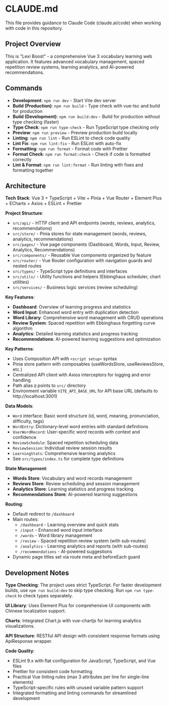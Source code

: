 # CLAUDE.md

This file provides guidance to Claude Code (claude.ai/code) when working with code in this repository.

## Project Overview

This is "Lexi Boost" - a comprehensive Vue 3 vocabulary learning web application. It features advanced vocabulary management, spaced repetition review systems, learning analytics, and AI-powered recommendations.

## Commands

- **Development**: `npm run dev` - Start Vite dev server
- **Build (Production)**: `npm run build` - Type check with vue-tsc and build for production
- **Build (Development)**: `npm run build:dev` - Build for production without type checking (faster)
- **Type Check**: `npm run type-check` - Run TypeScript type checking only
- **Preview**: `npm run preview` - Preview production build locally
- **Linting**: `npm run lint` - Run ESLint to check code quality
- **Lint Fix**: `npm run lint:fix` - Run ESLint with auto-fix
- **Formatting**: `npm run format` - Format code with Prettier
- **Format Check**: `npm run format:check` - Check if code is formatted correctly
- **Lint & Format**: `npm run lint:format` - Run linting with fixes and formatting together

## Architecture

**Tech Stack**: Vue 3 + TypeScript + Vite + Pinia + Vue Router + Element Plus + ECharts + Axios + ESLint + Prettier

**Project Structure**:

- `src/api/` - HTTP client and API endpoints (words, reviews, analytics, recommendations)
- `src/store/` - Pinia stores for state management (words, reviews, analytics, recommendations)
- `src/pages/` - Vue page components (Dashboard, Words, Input, Review, Analytics, Recommendations)
- `src/components/` - Reusable Vue components organized by feature
- `src/router/` - Vue Router configuration with navigation guards and nested routes
- `src/types/` - TypeScript type definitions and interfaces
- `src/utils/` - Utility functions and helpers (Ebbinghaus scheduler, chart utilities)
- `src/services/` - Business logic services (review scheduling)

**Key Features**:

- **Dashboard**: Overview of learning progress and statistics
- **Word Input**: Enhanced word entry with duplication detection
- **Word Library**: Comprehensive word management with CRUD operations
- **Review System**: Spaced repetition with Ebbinghaus forgetting curve algorithm
- **Analytics**: Detailed learning statistics and progress tracking
- **Recommendations**: AI-powered learning suggestions and optimization

**Key Patterns**:

- Uses Composition API with `<script setup>` syntax
- Pinia store pattern with composables (useWordsStore, useReviewsStore, etc.)
- Centralized API client with Axios interceptors for logging and error handling
- Path alias `@` points to `src/` directory
- Environment variable `VITE_API_BASE_URL` for API base URL (defaults to http://localhost:3001)

**Data Models**:

- `Word` interface: Basic word structure (id, word, meaning, pronunciation, difficulty, tags)
- `WordEntry`: Dictionary-level word entries with standard definitions
- `UserWordRecord`: User-specific word records with context and confidence
- `ReviewSchedule`: Spaced repetition scheduling data
- `ReviewSession`: Individual review session results
- `LearningStats`: Comprehensive learning analytics
- See `src/types/index.ts` for complete type definitions

**State Management**:

- **Words Store**: Vocabulary and word records management
- **Reviews Store**: Review scheduling and session management
- **Analytics Store**: Learning statistics and progress tracking
- **Recommendations Store**: AI-powered learning suggestions

**Routing**:

- Default redirect to `/dashboard`
- Main routes:
  - `/dashboard` - Learning overview and quick stats
  - `/input` - Enhanced word input interface
  - `/words` - Word library management
  - `/review` - Spaced repetition review system (with sub-routes)
  - `/analytics` - Learning analytics and reports (with sub-routes)
  - `/recommendations` - AI-powered suggestions
- Dynamic page titles set via route meta and beforeEach guard

## Development Notes

**Type Checking**: The project uses strict TypeScript. For faster development builds, use `npm run build:dev` to skip type checking. Run `npm run type-check` to check types separately.

**UI Library**: Uses Element Plus for comprehensive UI components with Chinese localization support.

**Charts**: Integrated Chart.js with vue-chartjs for learning analytics visualizations.

**API Structure**: RESTful API design with consistent response formats using ApiResponse<T> wrapper.

**Code Quality**:

- ESLint 9.x with flat configuration for JavaScript, TypeScript, and Vue files
- Prettier for consistent code formatting
- Practical Vue linting rules (max 3 attributes per line for single-line elements)
- TypeScript-specific rules with unused variable pattern support
- Integrated formatting and linting commands for streamlined development

